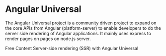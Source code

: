 # Angular Universal

The Angular Universal project is a community driven project to expand on the core APIs from Angular (platform-server) to enable developers to do the server side rendering of Angular applications. It mainly uses express to render pages on pages on node.js server.

<ResourceGroupTitle>Free Content</ResourceGroupTitle>
<BadgeLink badgeText='Read' colorScheme="yellow" href='https://angular.io/guide/universal'>Server-side rendering (SSR) with Angular Universal</BadgeLink>

